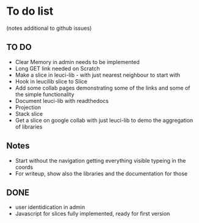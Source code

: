 
# To do list
(notes additional to github issues)

## TO DO
- Clear Memory in admin needs to be implemented
- Long GET link needed on Scratch
- Make a slice in leuci-lib - with just nearest neighbour to start with
- Hook in leucilib slice to Slice
- Add some collab pages demonstrating some of the links and some of the simple functionality
- Document leuci-lib with readthedocs
- Projection
- Stack slice
- Get a slice on google collab with just leuci-lib to demo the aggregation of libraries


## Notes
- Start without the navigation getting everything visible typeing in the coords
- For writeup, show also the libraries and the documentation for those

## DONE
- user identidication in admin
- Javascript for slices fully implemented, ready for first version
